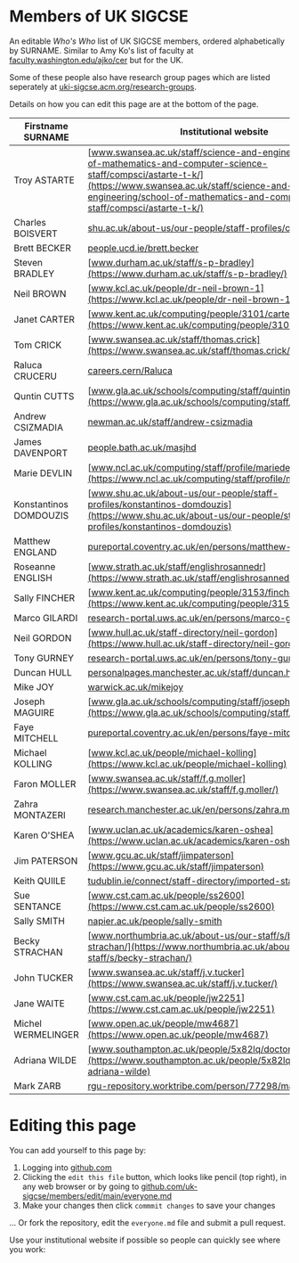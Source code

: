 # Members of UK SIGCSE
An editable _Who's Who_ list of UK SIGCSE members, ordered alphabetically by SURNAME. Similar to Amy Ko's list of faculty at [faculty.washington.edu/ajko/cer](https://faculty.washington.edu/ajko/cer) but for the UK. 

Some of these people also have research group pages which are listed seperately at [uki-sigcse.acm.org/research-groups](https://uki-sigcse.acm.org/research-groups/).

Details on how you can edit this page are at the bottom of the page.

| Firstname SURNAME | Institutional website |
| ----------------- | --------------------- |
| Troy ASTARTE | [www.swansea.ac.uk/staff/science-and-engineering/school-of-mathematics-and-computer-science-staff/compsci/astarte-t-k/](https://www.swansea.ac.uk/staff/science-and-engineering/school-of-mathematics-and-computer-science-staff/compsci/astarte-t-k/) |
| Charles BOISVERT|  [shu.ac.uk/about-us/our-people/staff-profiles/charles-boisvert](https://www.shu.ac.uk/about-us/our-people/staff-profiles/charles-boisvert) |
| Brett BECKER | [people.ucd.ie/brett.becker](https://people.ucd.ie/brett.becker) |
| Steven BRADLEY | [www.durham.ac.uk/staff/s-p-bradley](https://www.durham.ac.uk/staff/s-p-bradley/) |
| Neil BROWN | [www.kcl.ac.uk/people/dr-neil-brown-1](https://www.kcl.ac.uk/people/dr-neil-brown-1) |
| Janet CARTER | [www.kent.ac.uk/computing/people/3101/carter-janet](https://www.kent.ac.uk/computing/people/3101/carter-janet) |
| Tom CRICK | [www.swansea.ac.uk/staff/thomas.crick](https://www.swansea.ac.uk/staff/thomas.crick/) |
| Raluca CRUCERU | [careers.cern/Raluca](https://careers.cern/Raluca) |
| Quntin CUTTS | [www.gla.ac.uk/schools/computing/staff/quintincutts/](https://www.gla.ac.uk/schools/computing/staff/quintincutts/) | 
| Andrew CSIZMADIA | [newman.ac.uk/staff/andrew-csizmadia](https://www.newman.ac.uk/staff/andrew-csizmadia/) |
| James DAVENPORT | [people.bath.ac.uk/masjhd](https://people.bath.ac.uk/masjhd/) |
| Marie DEVLIN | [www.ncl.ac.uk/computing/staff/profile/mariedevlin.html](https://www.ncl.ac.uk/computing/staff/profile/mariedevlin.html) |
| Konstantinos DOMDOUZIS | [www.shu.ac.uk/about-us/our-people/staff-profiles/konstantinos-domdouzis](https://www.shu.ac.uk/about-us/our-people/staff-profiles/konstantinos-domdouzis) |
| Matthew ENGLAND | [pureportal.coventry.ac.uk/en/persons/matthew-england](https://pureportal.coventry.ac.uk/en/persons/matthew-england) |
| Roseanne ENGLISH | [www.strath.ac.uk/staff/englishrosannedr](https://www.strath.ac.uk/staff/englishrosannedr/) |
| Sally FINCHER | [www.kent.ac.uk/computing/people/3153/fincher-sally](https://www.kent.ac.uk/computing/people/3153/fincher-sally) |
| Marco GILARDI | [research-portal.uws.ac.uk/en/persons/marco-gilardi](https://research-portal.uws.ac.uk/en/persons/marco-gilardi) |
| Neil GORDON | [www.hull.ac.uk/staff-directory/neil-gordon](https://www.hull.ac.uk/staff-directory/neil-gordon) |
| Tony GURNEY | [research-portal.uws.ac.uk/en/persons/tony-gurney](https://research-portal.uws.ac.uk/en/persons/tony-gurney) |
| Duncan HULL | [personalpages.manchester.ac.uk/staff/duncan.hull](https://personalpages.manchester.ac.uk/staff/duncan.hull/) |
| Mike JOY | [warwick.ac.uk/mikejoy](https://warwick.ac.uk/mikejoy) |
| Joseph MAGUIRE | [www.gla.ac.uk/schools/computing/staff/josephmaguire](https://www.gla.ac.uk/schools/computing/staff/josephmaguire/) |
| Faye MITCHELL | [pureportal.coventry.ac.uk/en/persons/faye-mitchell](https://pureportal.coventry.ac.uk/en/persons/faye-mitchell) |
| Michael KOLLING | [www.kcl.ac.uk/people/michael-kolling](https://www.kcl.ac.uk/people/michael-kolling) |
| Faron MOLLER | [www.swansea.ac.uk/staff/f.g.moller](https://www.swansea.ac.uk/staff/f.g.moller/) |
| Zahra MONTAZERI | [research.manchester.ac.uk/en/persons/zahra.montazeri](https://research.manchester.ac.uk/en/persons/zahra.montazeri) |
| Karen O'SHEA | [www.uclan.ac.uk/academics/karen-oshea](https://www.uclan.ac.uk/academics/karen-oshea) |
| Jim PATERSON | [www.gcu.ac.uk/staff/jimpaterson](https://www.gcu.ac.uk/staff/jimpaterson) |
| Keith QUIlLE | [tudublin.ie/connect/staff-directory/imported-staff/quille.html](https://www.tudublin.ie/connect/staff-directory/imported-staff/quille.html) |
| Sue SENTANCE | [www.cst.cam.ac.uk/people/ss2600](https://www.cst.cam.ac.uk/people/ss2600) |
| Sally SMITH | [napier.ac.uk/people/sally-smith](https://www.napier.ac.uk/people/sally-smith) |
| Becky STRACHAN | [www.northumbria.ac.uk/about-us/our-staff/s/becky-strachan/](https://www.northumbria.ac.uk/about-us/our-staff/s/becky-strachan/) |
| John TUCKER | [www.swansea.ac.uk/staff/j.v.tucker](https://www.swansea.ac.uk/staff/j.v.tucker/) |
| Jane WAITE | [www.cst.cam.ac.uk/people/jw2251](https://www.cst.cam.ac.uk/people/jw2251) |
| Michel WERMELINGER | [www.open.ac.uk/people/mw4687](https://www.open.ac.uk/people/mw4687) |
| Adriana WILDE | [www.southampton.ac.uk/people/5x82lq/doctor-adriana-wilde](https://www.southampton.ac.uk/people/5x82lq/doctor-adriana-wilde) |
| Mark ZARB | [rgu-repository.worktribe.com/person/77298/mark-zarb](https://rgu-repository.worktribe.com/person/77298/mark-zarb) |

# Editing this page 
You can add yourself to this page by: 

1. Logging into [github.com](https://www.github.com)
2. Clicking the `edit this file` button, which looks like pencil (top right), in any web browser or by going to [github.com/uk-sigcse/members/edit/main/everyone.md](https://github.com/uk-sigcse/members/edit/main/everyone.md)
3. Make your changes then click `commmit changes` to save your changes

... Or fork the repository, edit the `everyone.md` file and submit a pull request. 

Use your institutional website if possible so people can quickly see where you work:



